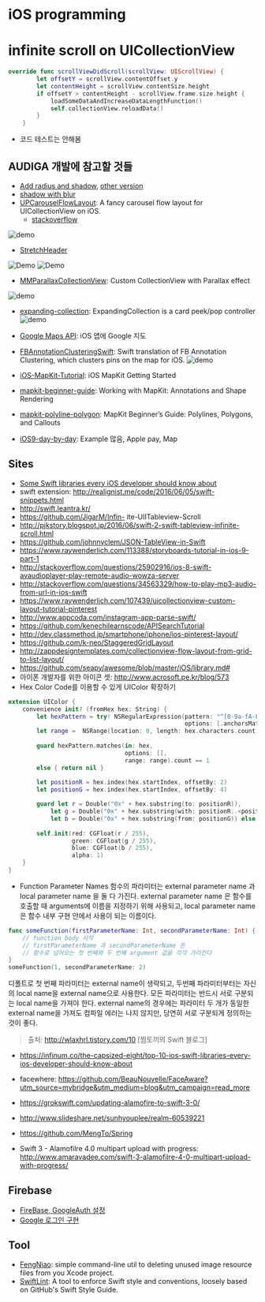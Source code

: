 # iOS programming
# infinite scroll on UICollectionView 
```swift
override func scrollViewDidScroll(scrollView: UIScrollView) {
        let offsetY = scrollView.contentOffset.y
        let contentHeight = scrollView.contentSize.height
        if offsetY > contentHeight - scrollView.frame.size.height {
            loadSomeDataAndIncreaseDataLengthFunction()
            self.collectionView.reloadData()
        }
    }
```
- 코드 테스트는 안해봄

## AUDIGA 개발에 참고할 것들
- [Add radius and shadow](http://stackoverflow.com/questions/3316424/cant-add-a-corner-radius-and-a-shadow), [other version](http://stackoverflow.com/questions/24644802/swift-problems-with-corner-radius-and-drop-shadow)
- [shadow with blur](http://stackoverflow.com/questions/34269399/how-to-control-shadow-spread-and-blur)
- [UPCarouselFlowLayout](https://github.com/ink-spot/UPCarouselFlowLayout): A fancy carousel flow layout for UICollectionView on iOS.
    - [stackoverflow](http://stackoverflow.com/questions/42003296/is-it-possible-to-create-a-scroll-view-with-an-animated-page-control-in-swift)

![demo](https://raw.githubusercontent.com/ink-spot/UPCarouselFlowLayout/master/images/demo.gif)

- [StretchHeader](https://github.com/y-hryk/StretchHeader)

![Demo](https://raw.githubusercontent.com/y-hryk/StretchHeader/master/sample_01.gif)
![Demo](https://raw.githubusercontent.com/y-hryk/StretchHeader/master/sample_02.gif)

- [MMParallaxCollectionView](https://github.com/MillmanY/MMParallaxCollectionView): Custom CollectionView with Parallax effect

![demo](https://github.com/MillmanY/MMParallaxCollectionView/blob/master/DemoSource/Demo.gif?raw=true)

- [expanding-collection](https://github.com/Ramotion/expanding-collection): ExpandingCollection is a card peek/pop controller
![demo](https://raw.githubusercontent.com/Ramotion/expanding-collection/master/preview.gif)

- [Google Maps API](https://developers.google.com/maps/documentation/ios-sdk/?hl=ko): iOS 앱에 Google 지도

- [FBAnnotationClusteringSwift](https://github.com/ribl/FBAnnotationClusteringSwift): Swift translation of FB Annotation Clustering, which clusters pins on the map for iOS. 
![demo](https://github.com/ribl/FBAnnotationClusteringSwift/blob/master/GitHubImages/simulatorShot.png?raw=true)
- [iOS-MapKit-Tutorial](https://github.com/maximbilan/iOS-MapKit-Tutorial): iOS MapKit Getting Started
- [mapkit-beginner-guide](http://www.appcoda.com/mapkit-beginner-guide/): Working with MapKit: Annotations and Shape Rendering
- [mapkit-polyline-polygon](http://www.appcoda.com/mapkit-polyline-polygon): MapKit Beginner’s Guide: Polylines, Polygons, and Callouts
- [iOS9-day-by-day](https://github.com/shinobicontrols/iOS9-day-by-day): Example 많음, Apple pay, Map

## Sites
- [Some Swift libraries every iOS developer should know about](http://www.oodlestechnologies.com/blogs/Some-Swift-libraries-every-iOS-developer-should-know-about)
- swift extension: http://realignist.me/code/2016/06/05/swift-snippets.html
- http://swift.leantra.kr/
- https://github.com/JigarM/Infin- ite-UIITableview-Scroll
- http://pjkstory.blogspot.jp/2016/06/swift-2-swift-tableview-infinite-scroll.html
- https://github.com/johnnyclem/JSON-TableView-in-Swift
- https://www.raywenderlich.com/113388/storyboards-tutorial-in-ios-9-part-1
- http://stackoverflow.com/questions/25902916/ios-8-swift-avaudioplayer-play-remote-audio-wowza-server
- http://stackoverflow.com/questions/34563329/how-to-play-mp3-audio-from-url-in-ios-swift
- https://www.raywenderlich.com/107439/uicollectionview-custom-layout-tutorial-pinterest
- http://www.appcoda.com/instagram-app-parse-swift/
- https://github.com/kenechilearnscode/APISearchTutorial
- http://dev.classmethod.jp/smartphone/iphone/ios-pinterest-layout/
- https://github.com/k-neo/StaggeredGridLayout
- http://zappdesigntemplates.com/collectionview-flow-layout-from-grid-to-list-layout/
- https://github.com/seapy/awesome/blob/master/iOS/library.md#
- 아이폰 개발자를 위한 아이콘 셋: http://www.acrosoft.pe.kr/blog/573
- Hex Color Code를 이용할 수 있게 UIColor 확장하기

```swift
extension UIColor {
    convenience init? (fromHex hex: String) {
        let hexPattern = try! NSRegularExpression(pattern: "^[0-9a-fA-F]{6}$",
                                                  options: [.anchorsMatchLines])
        let range =  NSRange(location: 0, length: hex.characters.count)
        
        guard hexPattern.matches(in: hex, 
                                 options: [],
                                 range: range).count == 1 
        else { return nil }
        
        let positionR = hex.index(hex.startIndex, offsetBy: 2)
        let positionG = hex.index(hex.startIndex, offsetBy: 4)

        guard let r = Double("0x" + hex.substring(to: positionR)),
            let g = Double("0x" + hex.substring(with: positionR..<positionG)),
            let b = Double("0x" + hex.substring(from: positionG)) else { return nil }
        
        self.init(red: CGFloat(r / 255), 
                  green: CGFloat(g / 255), 
                  blue: CGFloat(b / 255), 
                  alpha: 1)
    }
}
```

- Function Parameter Names
함수의 파라미터는 external parameter name 과 local parameter name 을 둘 다 가진다. external parameter name 은 함수를 호출할 때 arguments에 이름을 지정하기 위해 사용되고, local parameter name 은 함수 내부 구현 안에서 사용이 되는 이름이다.
```swift
func someFunction(firstParameterName: Int, secondParameterName: Int) {
    // function body 시작
    // firstParameterName 과 secondParameterName 은
    // 함수로 넘어오는 첫 번째와 두 번째 argument 값을 각각 가리킨다
}
someFunction(1, secondParameterName: 2)
```
디폴트로 첫 번째 파라미터는 external name이 생략되고, 두번째 파라미터부터는 자신의 local name을 external name으로 사용한다. 모든 파라미터는 반드시 서로 구분되는 local name을 가져야 한다. external name의 경우에는 파라미터 두 개가 동일한 external name을 가져도 컴파일 에러는 나지 않지만, 당연히 서로 구분되게 정의하는 것이 좋다.

> 출처: http://wlaxhrl.tistory.com/10 [찜토끼의 Swift 블로그]

- https://infinum.co/the-capsized-eight/top-10-ios-swift-libraries-every-ios-developer-should-know-about
- facewhere: https://github.com/BeauNouvelle/FaceAware?utm_source=mybridge&utm_medium=blog&utm_campaign=read_more
- https://grokswift.com/updating-alamofire-to-swift-3-0/
- http://www.slideshare.net/sunhyouplee/realm-60539221

- https://github.com/MengTo/Spring
- Swift 3 - Alamofilre 4.0 multipart upload with progress: http://www.amaravadee.com/swift-3-alamofilre-4-0-multipart-upload-with-progress/

## Firebase

- [FireBase, GoogleAuth 설정](https://brunch.co.kr/@tilltue/14)
- [Google 로그인 구현](https://firebase.google.com/docs/auth/ios/google-signin?hl=ko)


## Tool
- [FengNiao](https://github.com/onevcat/FengNiao): simple command-line util to deleting unused image resource files from you Xcode project.
- [SwiftLint](https://github.com/realm/SwiftLint): A tool to enforce Swift style and conventions, loosely based on GitHub's Swift Style Guide.